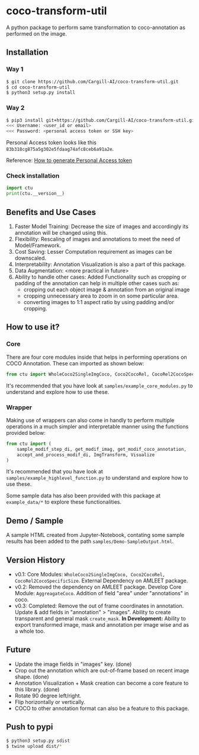 # coco-transform-util
A python package to perform same transformation to coco-annotation as performed on the image.


## Installation

### Way 1
```bash
$ git clone https://github.com/Cargill-AI/coco-transform-util.git
$ cd coco-transform-util
$ python3 setup.py install
```

### Way 2
```bash
$ pip3 install git+https://github.com/Cargill-AI/coco-transform-util.git
<<< Username: <user_id or email>
<<< Password: <personal access token or SSH key>
```
Personal Access token looks like this `83b318cg875a5g302e5fdaag74afc8ceb6a91a2e`.

Reference: [How to generate Personal Access token](https://docs.github.com/en/github/authenticating-to-github/keeping-your-account-and-data-secure/creating-a-personal-access-token)  

### Check installation
```python
import ctu
print(ctu.__version__)
```


## Benefits and Use Cases

1. Faster Model Training: Decrease the size of images and accordingly its annotation will be changed using this.  
2. Flexibility: Rescaling of images and annotations to meet the need of Model/Framework.  
3. Cost Saving: Lesser Computation requirement as images can be downscaled.  
4. Interpretability: Annotation Visualization is also a part of this package.
5. Data Augmentation: \<more practical in future\>
6. Ability to handle other cases: Added Functionality such as cropping or padding of the annotation can help in multiple other cases such as:
    - cropping out each object image & annotation from an original image
    - cropping unnecessary area to zoom in on some particular area.
    - converting images to 1:1 aspect ratio by using padding and/or cropping.
  
  
## How to use it?
  
### Core
There are four core modules inside that helps in performing operations on COCO Annotation. These can imported as shown below:  
```python
from ctu import WholeCoco2SingleImgCoco, Coco2CocoRel, CocoRel2CocoSpecificSize, AggreagateCoco  
```  
It's recommended that you have look at `samples/example_core_modules.py` to understand and explore how to use these.
  
### Wrapper
Making use of wrappers can also come in handly to perform multiple operations in a much simpler and interpretable manner using the functions provided below:  
```python
from ctu import (
    sample_modif_step_di, get_modif_imag, get_modif_coco_annotation, 
    accept_and_process_modif_di, ImgTransform, Visualize
)
```
It's recommended that you have look at `samples/example_highlevel_function.py` to understand and explore how to use these. 
  
  
Some sample data has also been provided with this package at `example_data/*` to explore these functionalities.  
  
  
## Demo / Sample

A sample HTML created from Jupyter-Notebook, contating some sample results has been added to the path `samples/Demo-SampleOutput.html`.  
  
  
## Version History

- v0.1: Core Modules: `WholeCoco2SingleImgCoco, Coco2CocoRel, CocoRel2CocoSpecificSize`. External Dependency on AMLEET package.
- v0.2: Removed the dependency on AMLEET package. Develop Core Module: `AggreagateCoco`. Addition of field "area" under "annotations" in coco.
- v0.3: Completed: Remove the out of frame coordinates in annotation. Update & add fields in "annotation" \> "images". Ability to create transparent and general mask `create_mask`. **In Development:** Ability to export transformed image, mask and annotation per image wise and as a whole too. 

  
## Future  
- Update the image fields in "images" key. (done)
- Crop out the annotation which are out-of-frame based on recent image shape. (done)
- Annotation Visualization + Mask creation can become a core feature to this library. (done)
- Rotate 90 degree left/right.  
- Flip horizontally or vertically. 
- COCO to other annotation format can also be a feature to this package.

## Push to pypi
```bash
$ python3 setup.py sdist
$ twine upload dist/*
```




